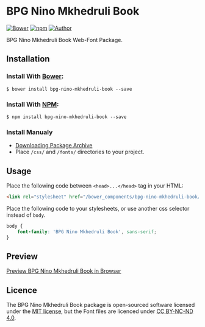 # BPG Nino Mkhedruli Book

[![Bower](https://img.shields.io/bower/v/bpg-nino-mkhedruli-book.svg)](http://bower.io/search/?q=bpg-nino-mkhedruli-book)
[![npm](https://img.shields.io/npm/v/bpg-nino-mkhedruli-book.svg)](https://www.npmjs.com/package/bpg-nino-mkhedruli-book)
[![Author](https://img.shields.io/badge/Font_Author-Besarion_Gugushvili-blue.svg)](https://github.com/web-fonts/bpg-nino-mkhedruli-book)

BPG Nino Mkhedruli Book Web-Font Package.

## Installation

### Install With [Bower](http://bower.io):

```
$ bower install bpg-nino-mkhedruli-book --save
```

### Install With [NPM](https://www.npmjs.com):

```
$ npm install bpg-nino-mkhedruli-book --save
```

### Install Manualy

* [Downloading Package Archive](https://github.com/web-fonts/bpg-nino-mkhedruli-book/archive/master.zip)
* Place `/css/` and `/fonts/` directories to your project.

## Usage

Place the following code between `<head>...</head>` tag in your HTML:

```html
<link rel="stylesheet" href="/bower_components/bpg-nino-mkhedruli-book/css/bpg-nino-mkhedruli-book.css">
```

Place the following code to your stylesheets, or use another css selector instead of `body`.

```css
body {
    font-family: 'BPG Nino Mkhedruli Book', sans-serif;
}
```

## Preview

[Preview BPG Nino Mkhedruli Book in Browser](http://web-fonts.ge/bpg-nino-mkhedruli-book)

## Licence

The BPG Nino Mkhedruli Book package is open-sourced software licensed under the [MIT license](http://opensource.org/licenses/MIT), but the Font files are licenced under [CC BY-NC-ND 4.0](http://creativecommons.org/licenses/by-nc-nd/4.0/).